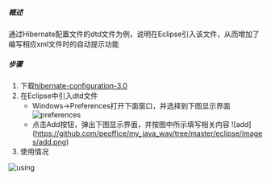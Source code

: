 ##### 概述
通过Hibernate配置文件的dtd文件为例，说明在Eclipse引入该文件，从而增加了编写相应xml文件时的自动提示功能
##### 步骤
1. 下载[hibernate-configuration-3.0](http://hibernate.org/dtd/hibernate-mapping-3.0.dtd)
2. 在Eclipse中引入dtd文件
    * Windows->Preferences打开下面窗口，并选择到下图显示界面
    ![preferences](https://github.com/peoffice/my_java_way/tree/master/eclipse/images/preference.png)
    * 点击Add按钮，弹出下图显示界面，并按图中所示填写相关内容
    ![add] (https://github.com/peoffice/my_java_way/tree/master/eclipse/images/add.png)
3. 使用情况

![using](https://github.com/peoffice/my_java_way/tree/master/eclipse/images/using.png)
